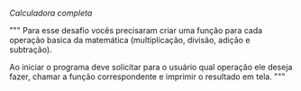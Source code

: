 *Calculadora completa*
 
""" 
  Para esse desafio vocês precisaram criar uma função para cada operação basica
  da matemática (multiplicação, divisão, adição e subtração).

  Ao iniciar o programa deve solicitar para o usuário qual operação ele deseja
  fazer, chamar a função correspondente e imprimir o resultado em tela.
 """